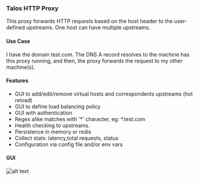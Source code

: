 ### Talos HTTP Proxy

This proxy forwards HTTP requests based on the host header to the user-defined upstreams. One host can have multiple 
upstreams.

#### Use Case

I have the domain test.com. The DNS A record resolves to the machine has this proxy running, and then, the proxy forwards the request to my other machine(s).

#### Features
* GUI to add/edit/remove virtual hosts and correspondents upstreams (hot reload)
* GUI to define load balancing policy
* GUI with authentication
* Regex alike matches with '*' character, eg: *.test.com
* Health checking to upstreams.
* Persistence in memory or redis
* Collect stats: latency,total requests, status
* Configuration via config file and/or env vars


#### GUI

![alt text](https://i.ibb.co/N72vdDq/Screenshot-2020-04-13-at-23-31-08.png)

